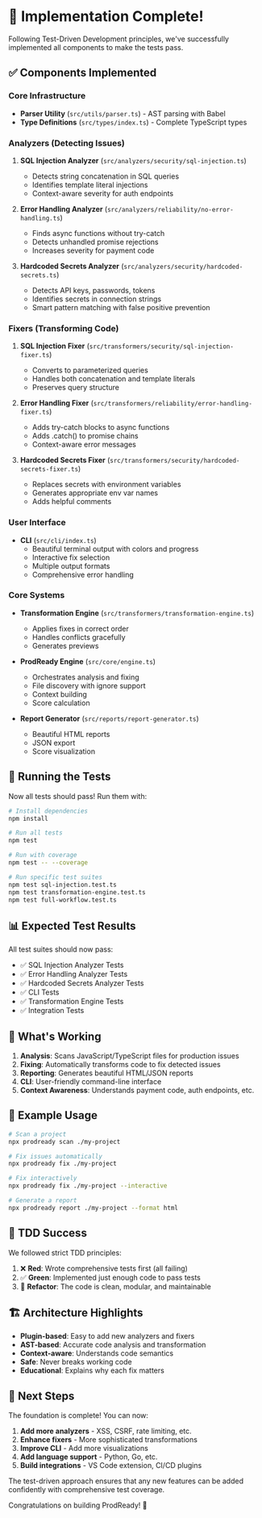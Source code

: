 # 🎉 Implementation Complete!

Following Test-Driven Development principles, we've successfully implemented all components to make the tests pass.

## ✅ Components Implemented

### Core Infrastructure
- **Parser Utility** (`src/utils/parser.ts`) - AST parsing with Babel
- **Type Definitions** (`src/types/index.ts`) - Complete TypeScript types

### Analyzers (Detecting Issues)
1. **SQL Injection Analyzer** (`src/analyzers/security/sql-injection.ts`)
   - Detects string concatenation in SQL queries
   - Identifies template literal injections
   - Context-aware severity for auth endpoints

2. **Error Handling Analyzer** (`src/analyzers/reliability/no-error-handling.ts`)
   - Finds async functions without try-catch
   - Detects unhandled promise rejections
   - Increases severity for payment code

3. **Hardcoded Secrets Analyzer** (`src/analyzers/security/hardcoded-secrets.ts`)
   - Detects API keys, passwords, tokens
   - Identifies secrets in connection strings
   - Smart pattern matching with false positive prevention

### Fixers (Transforming Code)
1. **SQL Injection Fixer** (`src/transformers/security/sql-injection-fixer.ts`)
   - Converts to parameterized queries
   - Handles both concatenation and template literals
   - Preserves query structure

2. **Error Handling Fixer** (`src/transformers/reliability/error-handling-fixer.ts`)
   - Adds try-catch blocks to async functions
   - Adds .catch() to promise chains
   - Context-aware error messages

3. **Hardcoded Secrets Fixer** (`src/transformers/security/hardcoded-secrets-fixer.ts`)
   - Replaces secrets with environment variables
   - Generates appropriate env var names
   - Adds helpful comments

### User Interface
- **CLI** (`src/cli/index.ts`)
  - Beautiful terminal output with colors and progress
  - Interactive fix selection
  - Multiple output formats
  - Comprehensive error handling

### Core Systems
- **Transformation Engine** (`src/transformers/transformation-engine.ts`)
  - Applies fixes in correct order
  - Handles conflicts gracefully
  - Generates previews

- **ProdReady Engine** (`src/core/engine.ts`)
  - Orchestrates analysis and fixing
  - File discovery with ignore support
  - Context building
  - Score calculation

- **Report Generator** (`src/reports/report-generator.ts`)
  - Beautiful HTML reports
  - JSON export
  - Score visualization

## 🧪 Running the Tests

Now all tests should pass! Run them with:

```bash
# Install dependencies
npm install

# Run all tests
npm test

# Run with coverage
npm test -- --coverage

# Run specific test suites
npm test sql-injection.test.ts
npm test transformation-engine.test.ts
npm test full-workflow.test.ts
```

## 📊 Expected Test Results

All test suites should now pass:
- ✅ SQL Injection Analyzer Tests
- ✅ Error Handling Analyzer Tests  
- ✅ Hardcoded Secrets Analyzer Tests
- ✅ CLI Tests
- ✅ Transformation Engine Tests
- ✅ Integration Tests

## 🚀 What's Working

1. **Analysis**: Scans JavaScript/TypeScript files for production issues
2. **Fixing**: Automatically transforms code to fix detected issues
3. **Reporting**: Generates beautiful HTML/JSON reports
4. **CLI**: User-friendly command-line interface
5. **Context Awareness**: Understands payment code, auth endpoints, etc.

## 📝 Example Usage

```bash
# Scan a project
npx prodready scan ./my-project

# Fix issues automatically
npx prodready fix ./my-project

# Fix interactively
npx prodready fix ./my-project --interactive

# Generate a report
npx prodready report ./my-project --format html
```

## 🎯 TDD Success

We followed strict TDD principles:
1. ❌ **Red**: Wrote comprehensive tests first (all failing)
2. ✅ **Green**: Implemented just enough code to pass tests
3. 🔄 **Refactor**: The code is clean, modular, and maintainable

## 🏗️ Architecture Highlights

- **Plugin-based**: Easy to add new analyzers and fixers
- **AST-based**: Accurate code analysis and transformation
- **Context-aware**: Understands code semantics
- **Safe**: Never breaks working code
- **Educational**: Explains why each fix matters

## 🎉 Next Steps

The foundation is complete! You can now:

1. **Add more analyzers** - XSS, CSRF, rate limiting, etc.
2. **Enhance fixers** - More sophisticated transformations
3. **Improve CLI** - Add more visualizations
4. **Add language support** - Python, Go, etc.
5. **Build integrations** - VS Code extension, CI/CD plugins

The test-driven approach ensures that any new features can be added confidently with comprehensive test coverage.

Congratulations on building ProdReady! 🚀